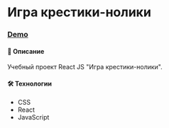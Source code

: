 # Игра крестики-нолики

### [Demo](https://kateriina.github.io/tictactoe/)

#### 📝 Описание
Учебный проект React JS "Игра крестики-нолики".

#### 🛠️ Технологии
 * CSS
 * React
 * JavaScript 

